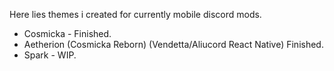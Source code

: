 Here lies themes i created for currently mobile discord mods. 

- Cosmicka - Finished.
- Aetherion (Cosmicka Reborn) (Vendetta/Aliucord React Native) Finished.
- Spark - WIP.
